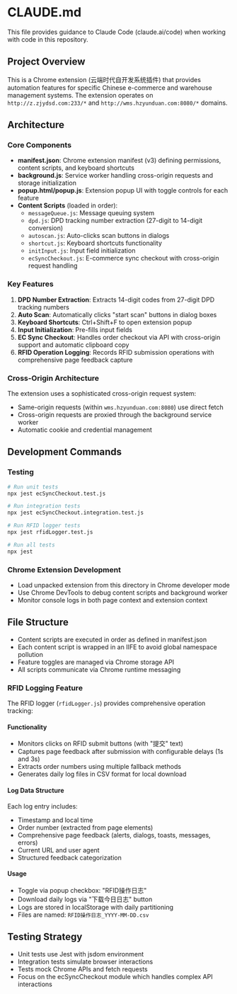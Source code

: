 # CLAUDE.md

This file provides guidance to Claude Code (claude.ai/code) when working with code in this repository.

## Project Overview

This is a Chrome extension (云端时代自开发系统插件) that provides automation features for specific Chinese e-commerce and warehouse management systems. The extension operates on `http://z.zjydsd.com:233/*` and `http://wms.hzyunduan.com:8080/*` domains.

## Architecture

### Core Components

- **manifest.json**: Chrome extension manifest (v3) defining permissions, content scripts, and keyboard shortcuts
- **background.js**: Service worker handling cross-origin requests and storage initialization
- **popup.html/popup.js**: Extension popup UI with toggle controls for each feature
- **Content Scripts** (loaded in order):
  - `messageQueue.js`: Message queuing system
  - `dpd.js`: DPD tracking number extraction (27-digit to 14-digit conversion)
  - `autoscan.js`: Auto-clicks scan buttons in dialogs
  - `shortcut.js`: Keyboard shortcuts functionality  
  - `initInput.js`: Input field initialization
  - `ecSyncCheckout.js`: E-commerce sync checkout with cross-origin request handling

### Key Features

1. **DPD Number Extraction**: Extracts 14-digit codes from 27-digit DPD tracking numbers
2. **Auto Scan**: Automatically clicks "start scan" buttons in dialog boxes
3. **Keyboard Shortcuts**: Ctrl+Shift+F to open extension popup
4. **Input Initialization**: Pre-fills input fields
5. **EC Sync Checkout**: Handles order checkout via API with cross-origin support and automatic clipboard copy
6. **RFID Operation Logging**: Records RFID submission operations with comprehensive page feedback capture

### Cross-Origin Architecture

The extension uses a sophisticated cross-origin request system:
- Same-origin requests (within `wms.hzyunduan.com:8080`) use direct fetch
- Cross-origin requests are proxied through the background service worker
- Automatic cookie and credential management

## Development Commands

### Testing
```bash
# Run unit tests
npx jest ecSyncCheckout.test.js

# Run integration tests  
npx jest ecSyncCheckout.integration.test.js

# Run RFID logger tests
npx jest rfidLogger.test.js

# Run all tests
npx jest
```

### Chrome Extension Development
- Load unpacked extension from this directory in Chrome developer mode
- Use Chrome DevTools to debug content scripts and background worker
- Monitor console logs in both page context and extension context

## File Structure

- Content scripts are executed in order as defined in manifest.json
- Each content script is wrapped in an IIFE to avoid global namespace pollution
- Feature toggles are managed via Chrome storage API
- All scripts communicate via Chrome runtime messaging

### RFID Logging Feature

The RFID logger (`rfidLogger.js`) provides comprehensive operation tracking:

#### Functionality
- Monitors clicks on RFID submit buttons (with "提交" text)
- Captures page feedback after submission with configurable delays (1s and 3s)
- Extracts order numbers using multiple fallback methods
- Generates daily log files in CSV format for local download

#### Log Data Structure
Each log entry includes:
- Timestamp and local time
- Order number (extracted from page elements)
- Comprehensive page feedback (alerts, dialogs, toasts, messages, errors)
- Current URL and user agent
- Structured feedback categorization

#### Usage
- Toggle via popup checkbox: "RFID操作日志"
- Download daily logs via "下载今日日志" button
- Logs are stored in localStorage with daily partitioning
- Files are named: `RFID操作日志_YYYY-MM-DD.csv`

## Testing Strategy

- Unit tests use Jest with jsdom environment
- Integration tests simulate browser interactions
- Tests mock Chrome APIs and fetch requests
- Focus on the ecSyncCheckout module which handles complex API interactions